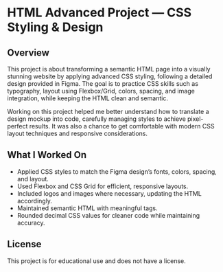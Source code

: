 # HTML Advanced Project — CSS Styling & Design

## Overview

This project is about transforming a semantic HTML page into a visually stunning website by applying advanced CSS styling, following a detailed design provided in Figma. The goal is to practice CSS skills such as typography, layout using Flexbox/Grid, colors, spacing, and image integration, while keeping the HTML clean and semantic.

Working on this project helped me better understand how to translate a design mockup into code, carefully managing styles to achieve pixel-perfect results. It was also a chance to get comfortable with modern CSS layout techniques and responsive considerations.


## What I Worked On

- Applied CSS styles to match the Figma design’s fonts, colors, spacing, and layout.  
- Used Flexbox and CSS Grid for efficient, responsive layouts.  
- Included logos and images where necessary, updating the HTML accordingly.  
- Maintained semantic HTML with meaningful tags.  
- Rounded decimal CSS values for cleaner code while maintaining accuracy.



## License

This project is for educational use and does not have a license.



